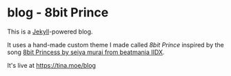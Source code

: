 # blog - 8bit Prince

This is a [Jekyll](https://jekyllrb.com/)-powered blog.

It uses a hand-made custom theme I made called *8bit Prince* inspired by the song
[8bit Princess by seiya murai from beatmania IIDX](https://www.youtube.com/watch?v=UvFnHrfItsc).

It's live at https://tina.moe/blog
